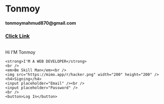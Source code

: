 <!DOCTYPE html>
<html lang="en">
  <head>
    <meta charset="UTF-8" />
    <meta http-equiv="X-UA-Compatible" content="IE=edge" />
    <meta name="viewport" content="width=, initial-scale=1.0" />
    <title>Document</title>
  </head>
  <body>
    <h1>Tonmoy</h1>
    <h4>tonmoymahmud870@gmail.com</h4>
    <h3><a href="https://www.dibiz.com/tonmoymahmud870">Click Link</a></h3>
    <br />
    Hi I'M Tonmoy<br />

    <strong>I'M A WEB DEVELOPER</strong>
    <br />
    <em>Be Skill Man</em><br />
    <img src="https://mimo.app/r/hacker.png" width="200" height="200" />
    <h4>Signing</h4>
    <input placeholder="Email" /><br />
    <input placeholder="Password" />
    <br />
    <button>Log In</button>
  </body>
</html>
